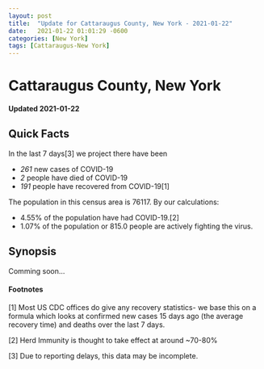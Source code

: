 ```yaml
---
layout: post
title:  "Update for Cattaraugus County, New York - 2021-01-22"
date:   2021-01-22 01:01:29 -0600
categories: [New York]
tags: [Cattaraugus-New York]
---
```


# Cattaraugus County, New York
#### Updated 2021-01-22

## Quick Facts

In the last 7 days[3] we project there have been
- *261* new cases of COVID-19
- *2* people have died of COVID-19
- *191* people have recovered from COVID-19[1]

The population in this census area is 76117. By our calculations:
- 4.55% of the population have had COVID-19.[2]
- 1.07% of the population or 815.0 people are actively fighting the virus.

## Synopsis

Comming soon...


#### Footnotes

[1] Most US CDC offices do give any recovery statistics- we base this on a formula which looks at confirmed new cases
15 days ago (the average recovery time) and deaths over the last 7 days.

[2] Herd Immunity is thought to take effect at around ~70-80%

[3] Due to reporting delays, this data may be incomplete.
 
    
